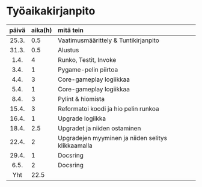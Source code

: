 # Työaikakirjanpito
| päivä | aika(h) | mitä tein  |
| :----:|:-----| :-----|
| 25.3. | 0.5    | Vaatimusmäärittely & Tuntikirjanpito |
| 31.3. | 0.5    | Alustus |
| 1.4. | 4   | Runko, Testit, Invoke |
| 3.4. | 1   | Pygame-pelin piirtoa |
| 4.4. | 3  | Core-gameplay logiikkaa |
| 5.4. | 1  | Core-gameplay logiikkaa |
| 8.4. | 3  | Pylint & hiomista |
| 15.4. | 3  | Reformatoi koodi ja hio pelin runkoa |
| 16.4. | 1  | Upgrade logiikka |
| 18.4. | 2.5  | Upgradet ja niiden ostaminen |
| 22.4. | 2  | Upgradejen myyminen ja niiden selitys klikkaamalla |
| 29.4. | 1  | Docsring |
| 6.5. | 2  | Docsring |
| Yht | 22.5 |  |







